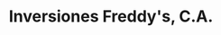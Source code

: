 ---
title: "Inversiones Freddy's, C.A."
url: /calabozo/inversiones-freddys-c-a/
shop: piezas de automóviles
---